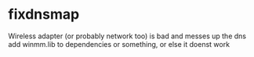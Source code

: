 # fixdnsmap
Wireless adapter (or probably network too) is bad and messes up the dns<br>
add winmm.lib to dependencies or something, or else it doenst work
